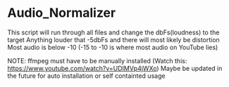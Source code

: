 # Audio_Normalizer
This script will run through all files and change the dbFs(loudness) to the target
Anything louder that -5dbFs and there will most likely be distortion
Most audio is below -10 (-15 to -10 is where most audio on YouTube lies)

NOTE: ffmpeg must have to be manually installed (Watch this: https://www.youtube.com/watch?v=UDIMVp4jWXo)
Maybe be updated in the future for auto installation or self containted usage
